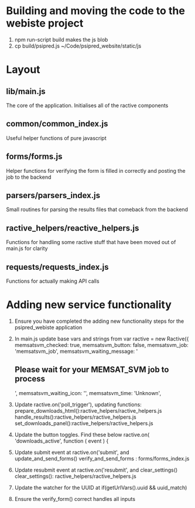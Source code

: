 # Building and moving the code to the webiste project

1. npm run-script build
makes the js blob
2. cp build/psipred.js ~/Code/psipred_website/static/js

# Layout

## lib/main.js
The core of the application. Initialises all of the ractive components

## common/common_index.js
Useful helper functions of pure javascript

## forms/forms.js
Helper functions for verifying the form is filled in correctly and
posting the job to the backend

## parsers/parsers_index.js
Small routines for parsing the results files that comeback from the backend

## ractive_helpers/reactive_helpers.js
Functions for handling some ractive stuff that have been moved out of main.js
for clarity

## requests/requests_index.js
Functions for actually making API calls

# Adding new service functionality

1. Ensure you have completed the adding new functionality steps for the psipred_webiste application

2. In main.js update base vars and strings from var ractive = new Ractive({
      memsatsvm_checked: true,
      memsatsvm_button: false,
      memsatsvm_job: 'memsatsvm_job',
      memsatsvm_waiting_message: '<h2>Please wait for your MEMSAT_SVM job to process</h2>',
      memsatsvm_waiting_icon: '<object width="140" height="140" type="image/svg+xml" data="http://bioinf.cs.ucl.ac.uk/psipred_beta/static/images/gears.svg"/>',
      memsatsvm_time: 'Unknown',

3. Update ractive.on('poll_trigger'), updating functions:
      prepare_downloads_html():ractive_helpers/ractive_helpers.js
      handle_results():ractive_helpers/ractive_helpers.js
      set_downloads_panel():ractive_helpers/ractive_helpers.js

4. Update the button toggles. Find these below ractive.on( 'downloads_active', function ( event ) {

5. Update submit event at ractive.on('submit', and update_and_send_forms()
      verify_and_send_forms : forms/forms_index.js

6. Update resubmit event at ractive.on('resubmit', and clear_settings()
      clear_settings(): ractive_helpers/ractive_helpers.js

7. Update the watcher for the UUID at if(getUrlVars().uuid && uuid_match)

8. Ensure the verify_form() correct handles all inputs
